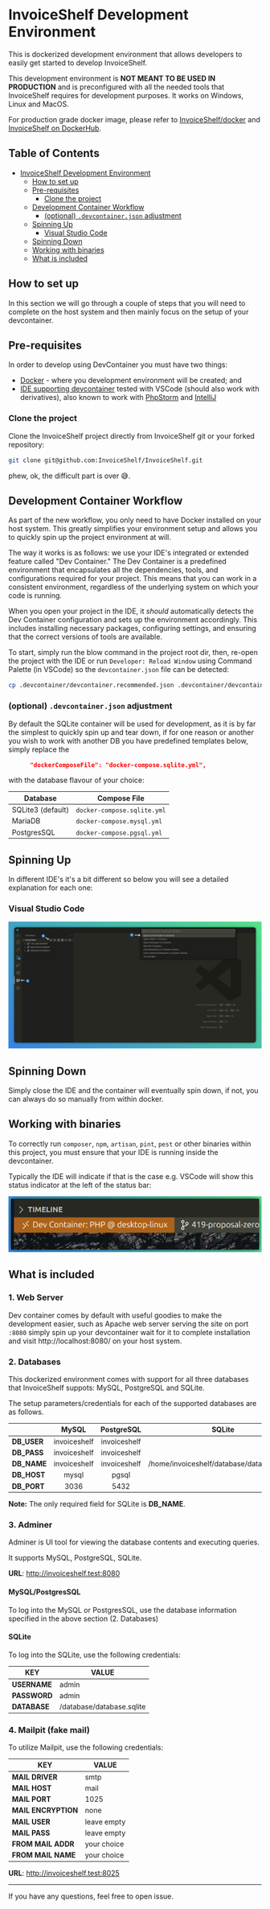 # InvoiceShelf Development Environment

This is dockerized development environment that allows developers to easily get started to develop InvoiceShelf.

This development environment is **NOT MEANT TO BE USED IN PRODUCTION** and is preconfigured with all the needed tools that InvoiceShelf requires for development purposes. It works on Windows, Linux and MacOS.

For production grade docker image, please refer to [InvoiceShelf/docker](https://github.com/InvoiceShelf/docker) and [InvoiceShelf on DockerHub](https://hub.docker.com/r/invoiceshelf/invoiceshelf).

## Table of Contents

- [InvoiceShelf Development Environment](#invoiceShelf-development-environment)
  - [How to set up](#how-to-set-up)
  - [Pre-requisites](#pre-requisites)
    - [Clone the project](#clone-the-project)
  - [Development Container Workflow](#development-container-workflow)
    - [(optional) `.devcontainer.json` adjustment](#optional-devcontainerjson-adjustment)
  - [Spinning Up](#spinning-up)
    - [Visual Studio Code](#visual-studio-code)
  - [Spinning Down](#spinning-down)
  - [Working with binaries](#working-with-binaries)
  - [What is included](#what-is-included)

## How to set up

In this section we will go through a couple of steps that you will need to complete on the host system and then mainly focus on the setup of your devcontainer.

## Pre-requisites

In order to develop using DevContainer you must have two things:

- [Docker](https://docs.docker.com/engine/install/) - where you development environment will be created; and
- [IDE supporting devcontainer](https://containers.dev/supporting) tested with VSCode (should also work with derivatives), also known to work with [PhpStorm](https://www.jetbrains.com/help/phpstorm/connect-to-devcontainer.html) and [IntelliJ](https://www.jetbrains.com/help/idea/connect-to-devcontainer.html)

### Clone the project

Clone the InvoiceShelf project directly from InvoiceShelf git or your forked repository:

```bash
git clone git@github.com:InvoiceShelf/InvoiceShelf.git
```

phew, ok, the difficult part is over 😅.

## Development Container Workflow

As part of the new workflow, you only need to have Docker installed on your host system. This greatly simplifies your environment setup and allows you to quickly spin up the project environment at will.

The way it works is as follows: we use your IDE's integrated or extended feature called "Dev Container." The Dev Container is a predefined environment that encapsulates all the dependencies, tools, and configurations required for your project. This means that you can work in a consistent environment, regardless of the underlying system on which your code is running.

When you open your project in the IDE, it _should_ automatically detects the Dev Container configuration and sets up the environment accordingly. This includes installing necessary packages, configuring settings, and ensuring that the correct versions of tools are available.

To start, simply run the blow command in the project root dir, then, re-open the project with the IDE or run `Developer: Reload Window` using Command Palette (in VSCode) so the `devcontainer.json` file can be detected:

```sh
cp .devcontainer/devcontainer.recommended.json .devcontainer/devcontainer.json
```

### (optional) `.devcontainer.json` adjustment

By default the SQLite container will be used for development, as it is by far the simplest to quickly spin up and tear down, if for one reason or another you wish to work with another DB you have predefined templates below, simply replace the

```json
      "dockerComposeFile": "docker-compose.sqlite.yml",
```

with the database flavour of your choice:

| Database          | Compose File                |
| ----------------- | --------------------------- |
| SQLite3 (default) | `docker-compose.sqlite.yml` |
| MariaDB           | `docker-compose.mysql.yml`  |
| PostgresSQL       | `docker-compose.pgsql.yml`  |

## Spinning Up

In different IDE's it's a bit different so below you will see a detailed explanation for each one:

### Visual Studio Code

![image depicting step by step process of starting dev container with VSCode](./static/devcontainer-vscode-spin-up.png)

## Spinning Down

Simply close the IDE and the container will eventually spin down, if not, you can always do so manually from within docker.

## Working with binaries

To correctly run `composer`, `npm`, `artisan`, `pint`, `pest` or other binaries within this project, you must ensure that your IDE is running inside the devcontainer.

Typically the IDE will indicate if that is the case e.g. VSCode will show this status indicator at the left of the status bar:

![screenshot depicting VSCode status bar with highlighted active "Dev Container: PHP @ desktop-linux" indicator](./static/devcontainer-vscode-indicator.png)

## What is included

### 1. Web Server

Dev container comes by default with useful goodies to make the development easier, such as Apache web server serving the site on port `:8080` simply spin up your devcontainer wait for it to complete installation and visit http://localhost:8080/ on your host system.

### 2. Databases

This dockerized environment comes with support for all three databases that InvoiceShelf suppots: MySQL, PostgreSQL and SQLite.

The setup parameters/credentials for each of the supported databases are as follows.

|             |    MySQL     |  PostgreSQL  |                   SQLite                    |
| ----------- | :----------: | :----------: | :-----------------------------------------: |
| **DB_USER** | invoiceshelf | invoiceshelf |                                             |
| **DB_PASS** | invoiceshelf | invoiceshelf |                                             |
| **DB_NAME** | invoiceshelf | invoiceshelf | /home/invoiceshelf/database/database.sqlite |
| **DB_HOST** |    mysql     |    pgsql     |                                             |
| **DB_PORT** |     3036     |     5432     |                                             |

**Note:** The only required field for SQLite is **DB_NAME**.

### 3. Adminer

Adminer is UI tool for viewing the database contents and executing queries.

It supports MySQL, PostgreSQL, SQLite.

**URL**: http://invoiceshelf.test:8080

#### MySQL/PostgresSQL

To log into the MySQL or PostgresSQL, use the database information specified in the above section (2. Databases)

#### SQLite

To log into the SQLite, use the following credentials:

| KEY          | VALUE                     |
| ------------ | ------------------------- |
| **USERNAME** | admin                     |
| **PASSWORD** | admin                     |
| **DATABASE** | /database/database.sqlite |

### 4. Mailpit (fake mail)

To utilize Mailpit, use the following credentials:

| KEY                 | VALUE       |
| ------------------- | ----------- |
| **MAIL DRIVER**     | smtp        |
| **MAIL HOST**       | mail        |
| **MAIL PORT**       | 1025        |
| **MAIL ENCRYPTION** | none        |
| **MAIL USER**       | leave empty |
| **MAIL PASS**       | leave empty |
| **FROM MAIL ADDR**  | your choice |
| **FROM MAIL NAME**  | your choice |

**URL**: http://invoiceshelf.test:8025

---

If you have any questions, feel free to open issue.

